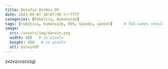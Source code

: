 ```yaml
---
title: Desafio DarWin OP
date: 2021-09-07 16:07:00 +/-TTTT
categories: [Robótica, Humanoide]
tags: [robotica, humanoide, ROS, Gazebo, openCV]     # TAG names should always be lowercase
image:
  src: /assets/img/darwin.png
  width: 400   # in pixels
  height: 400   # in pixels
  alt: DarwinOP
---
```


zxzvzcvzcvzgi